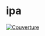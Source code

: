 # ipa
[![Couverture](https://codecov.io/gh/reseau-constellation/ipa/branch/main/graph/badge.svg?token=D41D2XBE0P)](https://codecov.io/gh/reseau-constellation/ipa)
